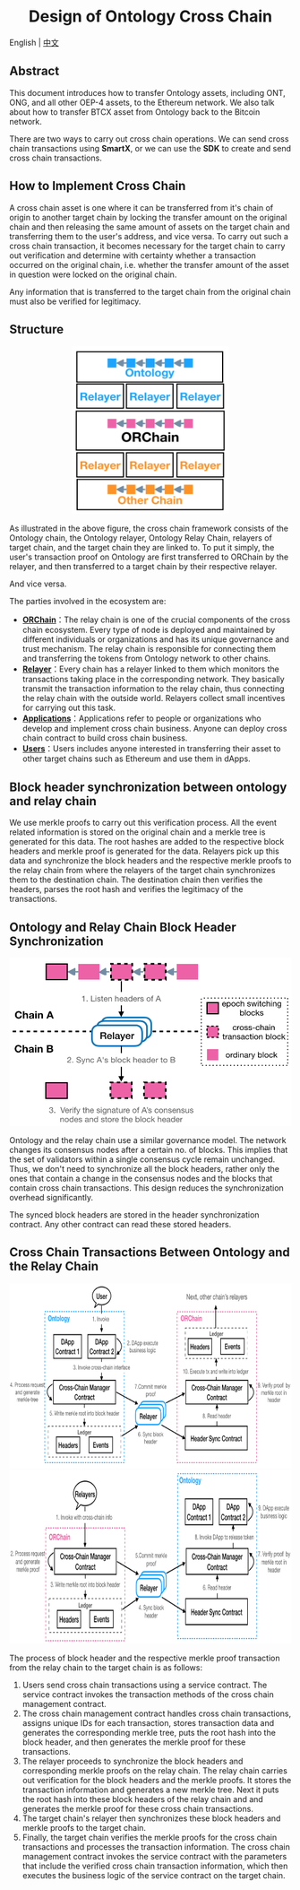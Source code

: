 <h1 align="center">Design of Ontology Cross Chain</h1>

English | [中文](README_CN.md)

## Abstract

This document introduces how to transfer Ontology assets, including ONT, ONG, and all other OEP-4 assets, to the Ethereum network. We also talk about how to transfer BTCX asset from Ontology back to the Bitcoin network. 

There are two ways to carry out cross chain operations. We can send cross chain transactions using **SmartX**, or we can use the **SDK** to create and send cross chain transactions.

## How to Implement Cross Chain

A cross chain asset is one where it can be transferred from it's chain of origin to another target chain by locking the transfer amount on the original chain and then releasing the same amount of assets on the target chain and transferring them to the user's address, and vice versa. To carry out such a cross chain transaction, it becomes necessary for the target chain to carry out verification and determine with certainty whether a transaction occurred on the original chain, i.e. whether the transfer amount of the asset in question were locked on the original chain.

Any information that is transferred to the target chain from the original chain must also be verified for legitimacy.

## Structure

<div align=center><img width="280" height="300" src="resources/structure.png"/></div>

As illustrated in the above figure, the cross chain framework consists of the Ontology chain, the Ontology relayer, Ontology Relay Chain, relayers of target chain, and the target chain they are linked to. To put it simply, the user's transaction proof on Ontology are first transferred to ORChain by the relayer, and then transferred to a target chain by their respective relayer.

And vice versa.

The parties involved in the ecosystem are:

- [**ORChain**](https://github.com/ontio/cross-chain/blob/master/orchain)：The relay chain is one of the crucial components of the cross chain ecosystem. Every type of node is deployed and maintained by different individuals or organizations and has its unique governance and trust mechanism. The relay chain is responsible for connecting them and transferring the tokens from Ontology network to other chains.
- [**Relayer**](https://github.com/ontio/cross-chain/blob/master/ont/How_to_become_relayer.md)：Every chain has a relayer linked to them which monitors the transactions taking place in the corresponding network. They basically transmit the transaction information to the relay chain, thus connecting the relay chain with the outside world. Relayers collect small incentives for carrying out this task.
- [**Applications**](https://github.com/ontio/cross-chain/blob/master/ont/How_to_new_cross_chain_asset.md)：Applications refer to people or organizations who develop and implement cross chain business. Anyone can deploy cross chain contract to build cross chain business.
- [**Users**](https://github.com/ontio/cross-chain/blob/master/ont/How_to_cross_OEP4.md)：Users includes anyone interested in transferring their asset to other target chains such as Ethereum and use them in dApps.


## Block header synchronization between ontology and relay chain

We use merkle proofs to carry out this verification process. All the event related information is stored on the original chain and a merkle tree is generated for this data. The root hashes are added to the respective block headers and merkle proof is generated for the data. Relayers pick up this data and synchronize the block headers and the respective merkle proofs to the relay chain from where the relayers of the target chain  synchronizes them to the destination chain. The destination chain then verifies the headers, parses the root hash and verifies the legitimacy of the transactions.

## Ontology and Relay Chain Block Header Synchronization

<div align=center><img width="521" height="300" src="resources/hdr_sync.png"/></div>

Ontology and the relay chain use a similar governance model. The network changes its consensus nodes after a certain no. of blocks. This implies that the set of validators within a single consensus cycle remain unchanged. Thus, we don't need to synchronize all the block headers, rather only the ones that contain a change in the consensus nodes and the blocks that contain cross chain transactions. This design reduces the synchronization overhead significantly.

The synced block headers are stored in the header synchronization contract. Any other contract can read these stored headers.

## Cross Chain Transactions Between Ontology and the Relay Chain

<div align=center><img width="750" height="330" src="resources/ont2orc.png"/></div>

<div align=center><img width="750" height="310" src="resources/orc2ont.png"/></div>

The process of block header and the respective merkle proof transaction from the relay chain to the target chain is as follows:

1. Users send cross chain transactions using a service contract. The service contract invokes the transaction methods of the cross chain management contract. 
2. The cross chain management contract handles cross chain transactions, assigns unique IDs for each transaction, stores transaction data and generates the corresponding merkle tree, puts the root hash into the block header, and then generates the merkle proof for these transactions. 
3. The relayer proceeds to synchronize the block headers and corresponding merkle proofs on the relay chain. The relay chain carries out verification for the block headers and the merkle proofs. It stores the transaction information and generates a new merkle tree. Next it puts the root hash into these block headers of the relay chain and and generates the merkle proof for these cross chain transactions. 
4. The target chain's relayer then synchronizes these block headers and merkle proofs to the target chain.
5. Finally, the target chain verifies the merkle proofs for the cross chain transactions and processes the transaction information. The cross chain management contract invokes the service contract with the parameters that include the verified cross chain transaction information, which then executes the business logic of the service contract on the target chain.